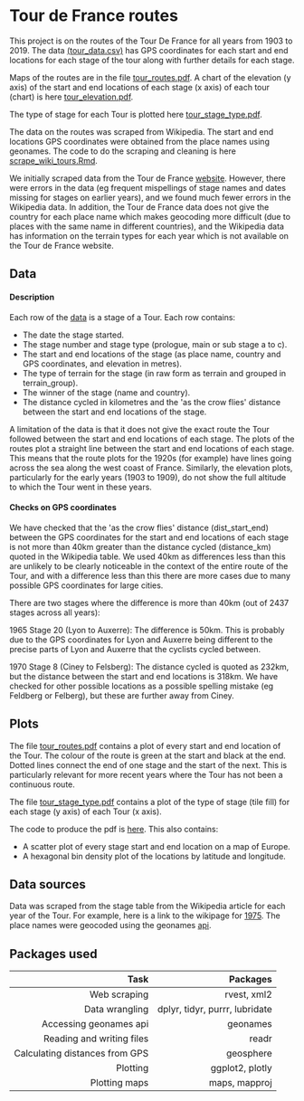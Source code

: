 # Tour de France routes
This project is on the routes of the Tour De France for all years from 1903 to 2019. The data [(tour_data.csv)](https://github.com/CharlieStone/tour_de_france_routes/blob/master/data/tour_data.csv) has GPS coordinates for each start and end locations for each stage of the tour along with further details for each stage. 

Maps of the routes are in the file [tour_routes.pdf](https://github.com/CharlieStone/tour_de_france_routes/blob/master/tour_routes.pdf). 
A chart of the elevation (y axis) of the start and end locations of each stage (x axis) of each tour (chart) is here [tour_elevation.pdf](https://github.com/CharlieStone/tour_de_france_routes/blob/master/tour_elevation.pdf).

The type of stage for each Tour is plotted here [tour_stage_type.pdf](https://github.com/CharlieStone/tour_de_france_routes/blob/master/tour_stage_type.pdf).

The data on the routes was scraped from Wikipedia. The start and end locations GPS coordinates were obtained from the place names using geonames. The code to do the scraping and cleaning is here [scrape_wiki_tours.Rmd](tour_de_france_routes/scrape_wiki_tours.Rmd).

We initially scraped data from the Tour de France [website](https://www.letour.fr/en/history). However, there were errors in the data (eg frequent mispellings of stage names and dates missing for stages on earlier years), and we found much fewer errors in the Wikipedia data. In addition, the Tour de France data does not give the country for each place name which makes geocoding more difficult (due to places with the same name in different countries), and the Wikipedia data has information on the terrain types for each year which is not available on the Tour de France website.

## Data
#### Description
Each row of the [data](https://github.com/CharlieStone/tour_de_france_routes/blob/master/data/tour_data.csv) is a stage of a Tour. Each row contains:
+ The date the stage started.
+ The stage number and stage type (prologue, main or sub stage a to c).
+ The start and end locations of the stage (as place name, country and GPS coordinates, and elevation in metres).
+ The type of terrain for the stage (in raw form as terrain and grouped in terrain_group).
+ The winner of the stage (name and country).
+ The distance cycled in kilometres and the 'as the crow flies' distance between the start and end locations of the stage.

A limitation of the data is that it does not give the exact route the Tour followed between the start and end locations of each stage. The plots of the routes plot a straight line between the start and end locations of each stage.  This means that the route plots for the 1920s (for example) have lines going across the sea along the west coast of France. Similarly, the elevation plots, particularly for the early years (1903 to 1909), do not show the full altitude to which the Tour went in these years.

#### Checks on GPS coordinates
We have checked that the 'as the crow flies' distance (dist_start_end) between the GPS coordinates for the start and end locations of each stage is not more than 40km greater than the distance cycled (distance_km) quoted in the Wikipedia table. We used 40km as differences less than this are unlikely to be clearly noticeable in the context of the entire route of the Tour, and with a difference less than this there are more cases due to many possible GPS coordinates for large cities. 

There are two stages where the difference is more than 40km (out of 2437 stages across all years):

1965 Stage 20 (Lyon to Auxerre): The difference is 50km. This is probably due to the GPS coordinates for Lyon and Auxerre being different to the precise parts of Lyon and Auxerre that the cyclists cycled between.

1970 Stage 8 (Ciney to Felsberg): The distance cycled is quoted as 232km, but the distance between the start and end locations is 318km. We have checked for other possible locations as a possible spelling mistake (eg Feldberg or Felberg), but these are further away from Ciney. 

## Plots
The file [tour_routes.pdf](https://github.com/CharlieStone/tour_de_france_routes/blob/master/tour_routes.pdf) contains a plot of every start and end location of the Tour. The colour of the route is green at the start and black at the end. Dotted lines connect the end of one stage and the start of the next. This is particularly relevant for more recent years where the Tour has not been a continuous route.

The file [tour_stage_type.pdf](https://github.com/CharlieStone/tour_de_france_routes/blob/master/tour_stage_type.pdf) contains a plot of the type of stage (tile fill) for each stage (y axis) of each Tour (x axis).

The code to produce the pdf is [here](tour_de_france_routes/Plot.Rmd). This also contains:
+ A scatter plot of every stage start and end location on a map of Europe.
+ A hexagonal bin density plot of the locations by latitude and longitude.

## Data sources
Data was scraped from the stage table from the Wikipedia article for each year of the Tour. For example, here is a link to the wikipage for [1975](https://en.wikipedia.org/wiki/1975_Tour_de_France). The place names were geocoded using the geonames [api](http://www.geonames.org/export/ws-overview.html).


## Packages used
|  Task|  Packages|
|--:|--:|
|  Web scraping|  rvest, xml2|
|  Data wrangling|  dplyr, tidyr, purrr, lubridate|
|  Accessing geonames api| geonames|
|  Reading and writing files| readr|
|  Calculating distances from GPS| geosphere|
|  Plotting| ggplot2, plotly|
|  Plotting maps| maps, mapproj|